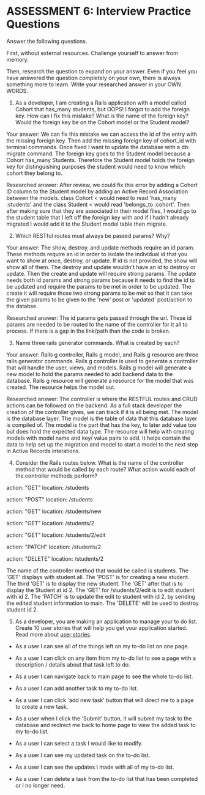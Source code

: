 # ASSESSMENT 6: Interview Practice Questions

Answer the following questions.

First, without external resources. Challenge yourself to answer from memory.

Then, research the question to expand on your answer. Even if you feel you have answered the question completely on your own, there is always something more to learn. Write your researched answer in your OWN WORDS.

1. As a developer, I am creating a Rails application with a model called Cohort that has_many students, but OOPS! I forgot to add the foreign key. How can I fix this mistake? What is the name of the foreign key? Would the foreign key be on the Cohort model or the Student model?

Your answer:
We can fix this mistake we can access the id of the entry with the missing foreign key. Then add the missing foreign key of cohort_id with terminal commands. Once fixed I want to update the database with a db: migrate command. The foreign key goes to the Student model because a Cohort has_many Students. Therefore the Student model holds the foreign key for distinguishing purposes the student would need to know which cohort they belong to.

Researched answer:
After review, we could fix this error by adding a Cohort ID column to the Student model by adding an Active Record Association between the models. class Cohort < would need to read 'has_many :students' and the class Student < would read 'belongs_to :cohort'. Then after making sure that they are associated in their model files, I would go to the student table that I left off the foreign key with and if I hadn't already migrated I would add it to the Student model table then migrate.

2. Which RESTful routes must always be passed params? Why?

Your answer:
The show, destroy, and update methods require an id param. These methods require an id in order to isolate the individual id that you want to show at once, destroy, or update. If id is not provided, the show will show all of them. The destroy and update wouldn't have an id to destroy or update. Then the create and update will require strong params. The update needs both id params and strong params because it needs to find the id to be updated and require the params to be met in order to be updated. The create it will require those two strong params to be met so that it can take the given params to be given to the 'new' post or 'updated' post/action to the databse.

Researched answer:
The id params gets passed through the url. These id params are needed to be routed to the name of the controller for it all to process. If there is a gap in the link/path than the code is broken.

3. Name three rails generator commands. What is created by each?

Your answer:
Rails g controller, Rails g model, and Rails g resource are three rails generator commands. Rails g controller is used to generate a controller that will handle the user, views, and models. Rails g model will generate a new model to hold the params needed to add backend data to the database. Rails g resource
will generate a resource for the model that was created. The resource helps the model out.

Researched answer:
The controller is where the RESTFUL routes and CRUD actions can be followed on the backend. As a full stack developer the creation of the controller gives, we can track if it is all being met. The model is the database layer. The model is the table of data that this database layer is compiled of. The model is the part that has the key, to later add value too but does hold the expected data type. The resource will help with creating models with model name and key/ value pairs to add. It helps contain the data to help set up the migration and model to start a model to the next step in Active Records interations.

4. Consider the Rails routes below. What is the name of the controller method that would be called by each route? What action would each of the controller methods perform?

action: "GET" location: /students

action: "POST" location: /students

action: "GET" location: /students/new

action: "GET" location: /students/2

action: "GET" location: /students/2/edit

action: "PATCH" location: /students/2

action: "DELETE" location: /students/2

The name of the controller method that would be called is students. The 'GET' displays with student.all. The 'POST' is for creating a new student. The third 'GET' is to display the new student. The 'GET' after that is to display the Student at id 2. The 'GET' for /students/2/edit is to edit student with id 2. The 'PATCH' is to update the edit to student with id 2, by sending the edited student information to main. The 'DELETE' will be used to destroy student id 2.

5. As a developer, you are making an application to manage your to do list. Create 10 user stories that will help you get your application started. Read more about [user stories](https://www.atlassian.com/agile/project-management/user-stories).

- As a user I can see all of the things left on my to-do list on one page.

- As a user I can click on any item from my to-do list to see a page with a description / details about that task left to do.

- As a user I can navigate back to main page to see the whole to-do list.

- As a user I can add another task to my to-do list.

- As a user I can click 'add new task' button that will direct me to a page to create a new task.

- As a user when I click the 'Submit' button, it will submit my task to the database and redirect me back to home page to view the added task to my to-do list.

- As a user I can select a task I would like to modify.

- As a user I can see my updated task on the to-do list.

- As a user I can see the updates I made with all of my to-do list.

- As a user I can delete a task from the to-do list that has been completed or I no longer need.